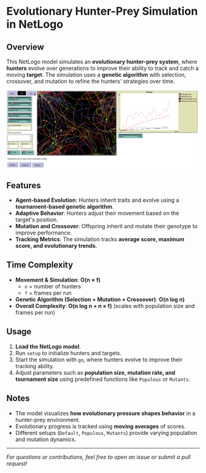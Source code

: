 # Evolutionary Hunter-Prey Simulation in NetLogo

## Overview

This NetLogo model simulates an **evolutionary hunter-prey system**, where **hunters** evolve over generations to improve their ability to track and catch a moving **target**. The simulation uses a **genetic algorithm** with selection, crossover, and mutation to refine the hunters' strategies over time.

![model](https://github.com/maartenlb/parameterized-predator-prey/blob/main/Capture.PNG)

## Features

- **Agent-based Evolution**: Hunters inherit traits and evolve using a **tournament-based genetic algorithm**.
- **Adaptive Behavior**: Hunters adjust their movement based on the target's position.
- **Mutation and Crossover**: Offspring inherit and mutate their genotype to improve performance.
- **Tracking Metrics**: The simulation tracks **average score, maximum score, and evolutionary trends**.

## Time Complexity

- **Movement & Simulation**: **O(n × f)**  
  - `n` = number of hunters  
  - `f` = frames per run  
- **Genetic Algorithm (Selection + Mutation + Crossover)**: **O(n log n)**  
- **Overall Complexity**: **O(n log n + n × f)** (scales with population size and frames per run)

## Usage

1. **Load the NetLogo model**.
2. Run `setup` to initialize hunters and targets.
3. Start the simulation with `go`, where hunters evolve to improve their tracking ability.
4. Adjust parameters such as **population size, mutation rate, and tournament size** using predefined functions like `Populous` or `Mutants`.

## Notes

- The model visualizes **how evolutionary pressure shapes behavior** in a hunter-prey environment.
- Evolutionary progress is tracked using **moving averages** of scores.
- Different setups (`Default`, `Populous`, `Mutants`) provide varying population and mutation dynamics.

---

*For questions or contributions, feel free to open an issue or submit a pull request!*
